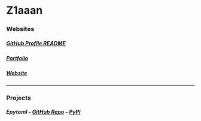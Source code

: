 # Z1aaan

### Websites

##### [GitHub Profile README]()

##### [Portfolio](https://z1aaan.github.io)

##### [Website](https://z1aaan.github.io/Z/index.html)

---

### Projects

##### Epytoml - [GitHub Repo](https://github.com/Z1aaan/Epytoml) - [PyPI](https://pypi.org/project/Epytoml/)
